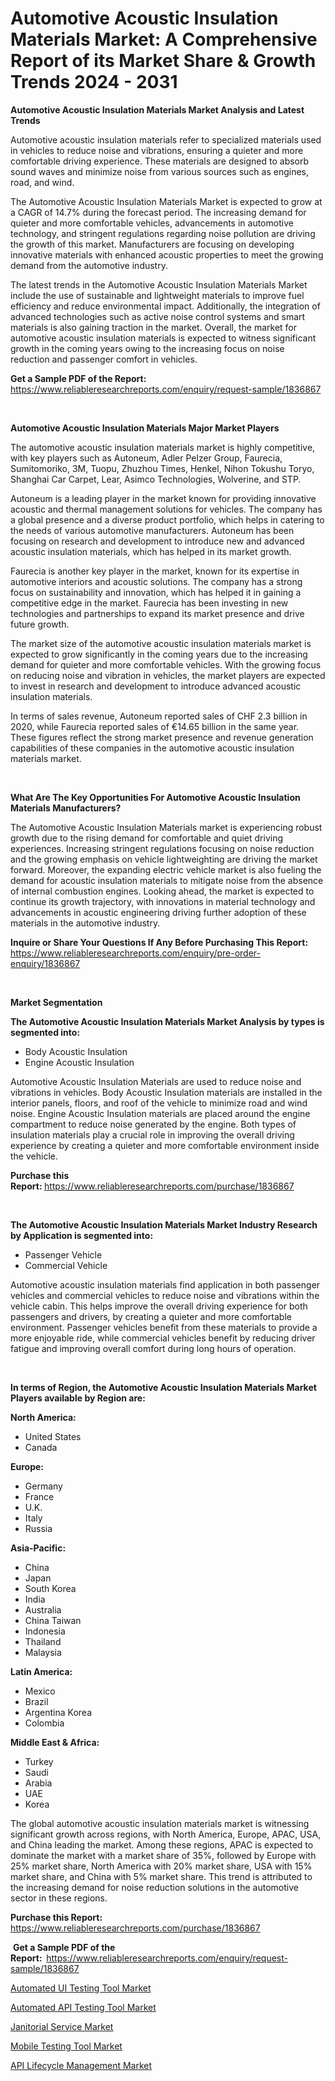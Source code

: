 <p><h1>Automotive Acoustic Insulation Materials Market: A Comprehensive Report of its Market Share & Growth Trends 2024 - 2031</h1></p><p><strong>Automotive Acoustic Insulation Materials Market Analysis and Latest Trends</strong></p>
<p><p>Automotive acoustic insulation materials refer to specialized materials used in vehicles to reduce noise and vibrations, ensuring a quieter and more comfortable driving experience. These materials are designed to absorb sound waves and minimize noise from various sources such as engines, road, and wind.</p><p>The Automotive Acoustic Insulation Materials Market is expected to grow at a CAGR of 14.7% during the forecast period. The increasing demand for quieter and more comfortable vehicles, advancements in automotive technology, and stringent regulations regarding noise pollution are driving the growth of this market. Manufacturers are focusing on developing innovative materials with enhanced acoustic properties to meet the growing demand from the automotive industry.</p><p>The latest trends in the Automotive Acoustic Insulation Materials Market include the use of sustainable and lightweight materials to improve fuel efficiency and reduce environmental impact. Additionally, the integration of advanced technologies such as active noise control systems and smart materials is also gaining traction in the market. Overall, the market for automotive acoustic insulation materials is expected to witness significant growth in the coming years owing to the increasing focus on noise reduction and passenger comfort in vehicles.</p></p>
<p><strong>Get a Sample PDF of the Report:&nbsp;</strong> <a href="https://www.reliableresearchreports.com/enquiry/request-sample/1836867">https://www.reliableresearchreports.com/enquiry/request-sample/1836867</a></p>
<p>&nbsp;</p>
<p><strong>Automotive Acoustic Insulation Materials Major Market Players</strong></p>
<p><p>The automotive acoustic insulation materials market is highly competitive, with key players such as Autoneum, Adler Pelzer Group, Faurecia, Sumitomoriko, 3M, Tuopu, Zhuzhou Times, Henkel, Nihon Tokushu Toryo, Shanghai Car Carpet, Lear, Asimco Technologies, Wolverine, and STP. </p><p>Autoneum is a leading player in the market known for providing innovative acoustic and thermal management solutions for vehicles. The company has a global presence and a diverse product portfolio, which helps in catering to the needs of various automotive manufacturers. Autoneum has been focusing on research and development to introduce new and advanced acoustic insulation materials, which has helped in its market growth.</p><p>Faurecia is another key player in the market, known for its expertise in automotive interiors and acoustic solutions. The company has a strong focus on sustainability and innovation, which has helped it in gaining a competitive edge in the market. Faurecia has been investing in new technologies and partnerships to expand its market presence and drive future growth.</p><p>The market size of the automotive acoustic insulation materials market is expected to grow significantly in the coming years due to the increasing demand for quieter and more comfortable vehicles. With the growing focus on reducing noise and vibration in vehicles, the market players are expected to invest in research and development to introduce advanced acoustic insulation materials.</p><p>In terms of sales revenue, Autoneum reported sales of CHF 2.3 billion in 2020, while Faurecia reported sales of €14.65 billion in the same year. These figures reflect the strong market presence and revenue generation capabilities of these companies in the automotive acoustic insulation materials market.</p></p>
<p>&nbsp;</p>
<p><strong>What Are The Key Opportunities For Automotive Acoustic Insulation Materials Manufacturers?</strong></p>
<p><p>The Automotive Acoustic Insulation Materials market is experiencing robust growth due to the rising demand for comfortable and quiet driving experiences. Increasing stringent regulations focusing on noise reduction and the growing emphasis on vehicle lightweighting are driving the market forward. Moreover, the expanding electric vehicle market is also fueling the demand for acoustic insulation materials to mitigate noise from the absence of internal combustion engines. Looking ahead, the market is expected to continue its growth trajectory, with innovations in material technology and advancements in acoustic engineering driving further adoption of these materials in the automotive industry.</p></p>
<p><strong>Inquire or Share Your Questions If Any Before Purchasing This Report:</strong> <a href="https://www.reliableresearchreports.com/enquiry/pre-order-enquiry/1836867">https://www.reliableresearchreports.com/enquiry/pre-order-enquiry/1836867</a></p>
<p>&nbsp;</p>
<p><strong>Market Segmentation</strong></p>
<p><strong>The Automotive Acoustic Insulation Materials Market Analysis by types is segmented into:</strong></p>
<p><ul><li>Body Acoustic Insulation</li><li>Engine Acoustic Insulation</li></ul></p>
<p><p>Automotive Acoustic Insulation Materials are used to reduce noise and vibrations in vehicles. Body Acoustic Insulation materials are installed in the interior panels, floors, and roof of the vehicle to minimize road and wind noise. Engine Acoustic Insulation materials are placed around the engine compartment to reduce noise generated by the engine. Both types of insulation materials play a crucial role in improving the overall driving experience by creating a quieter and more comfortable environment inside the vehicle.</p></p>
<p><strong>Purchase this Report:&nbsp;</strong><a href="https://www.reliableresearchreports.com/purchase/1836867">https://www.reliableresearchreports.com/purchase/1836867</a></p>
<p>&nbsp;</p>
<p><strong>The Automotive Acoustic Insulation Materials Market Industry Research by Application is segmented into:</strong></p>
<p><ul><li>Passenger Vehicle</li><li>Commercial Vehicle</li></ul></p>
<p><p>Automotive acoustic insulation materials find application in both passenger vehicles and commercial vehicles to reduce noise and vibrations within the vehicle cabin. This helps improve the overall driving experience for both passengers and drivers, by creating a quieter and more comfortable environment. Passenger vehicles benefit from these materials to provide a more enjoyable ride, while commercial vehicles benefit by reducing driver fatigue and improving overall comfort during long hours of operation.</p></p>
<p>&nbsp;</p>
<p><strong>In terms of Region, the Automotive Acoustic Insulation Materials Market Players available by Region are:</strong></p>
<p>
    <p> <strong> North America: </strong>
        <ul>
            <li>United States</li>
            <li>Canada</li>
        </ul>
        </p> 
    <p> <strong> Europe: </strong>
        <ul>
            <li>Germany</li>
            <li>France</li>
            <li>U.K.</li>
            <li>Italy</li>
            <li>Russia</li>
        </ul>
        </p> 
    <p> <strong> Asia-Pacific: </strong>
        <ul>
            <li>China</li>
            <li>Japan</li>
            <li>South Korea</li>
            <li>India</li>
            <li>Australia</li>
            <li>China Taiwan</li>
            <li>Indonesia</li>
            <li>Thailand</li>
            <li>Malaysia</li>
        </ul>
        </p> 
    <p> <strong> Latin America: </strong>
        <ul>
            <li>Mexico</li>
            <li>Brazil</li>
            <li>Argentina Korea</li>
            <li>Colombia</li>
        </ul>
        </p> 
    <p> <strong> Middle East & Africa: </strong>
        <ul>
            <li>Turkey</li>
            <li>Saudi</li>
            <li>Arabia</li>
            <li>UAE</li>
            <li>Korea</li>
        </ul>
    </p>
    </p>
<p><p>The global automotive acoustic insulation materials market is witnessing significant growth across regions, with North America, Europe, APAC, USA, and China leading the market. Among these regions, APAC is expected to dominate the market with a market share of 35%, followed by Europe with 25% market share, North America with 20% market share, USA with 15% market share, and China with 5% market share. This trend is attributed to the increasing demand for noise reduction solutions in the automotive sector in these regions.</p></p>
<p><strong>Purchase this Report: </strong><a href="https://www.reliableresearchreports.com/purchase/1836867">https://www.reliableresearchreports.com/purchase/1836867</a></p>
<p>&nbsp;<strong>Get a Sample PDF of the Report:&nbsp;&nbsp;</strong><a href="https://www.reliableresearchreports.com/enquiry/request-sample/1836867">https://www.reliableresearchreports.com/enquiry/request-sample/1836867</a></p>
<p><strong></strong></p>
<p><p><a href="https://medium.com/@bobbysalazar65/automated-ui-testing-tool-market-outlook-industry-overview-and-forecast-2024-to-2031-84c167d945bd">Automated UI Testing Tool Market</a></p><p><a href="https://medium.com/@bobbysalazar65/automated-api-testing-tool-market-insight-market-trends-growth-forecasted-from-2024-to-2031-02c18371c014">Automated API Testing Tool Market</a></p><p><a href="https://medium.com/@bobbysalazar65/decoding-janitorial-service-market-metrics-market-share-trends-and-growth-patterns-1465300c1c3a">Janitorial Service Market</a></p><p><a href="https://medium.com/@bobbysalazar65/mobile-testing-tool-market-analysis-and-sze-forecasted-for-period-from-2024-to-2031-bca7f0092719">Mobile Testing Tool Market</a></p><p><a href="https://medium.com/@bobbysalazar65/api-lifecycle-management-market-size-cagr-trends-2024-2030-95e0e3b116c6">API Lifecycle Management Market</a></p></p>